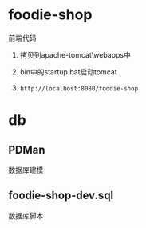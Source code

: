 # foodie-shop

前端代码 

1. 拷贝到apache-tomcat\webapps中

2. bin中的startup.bat启动tomcat

3. `http://localhost:8080/foodie-shop`







# db

## PDMan

数据库建模



## foodie-shop-dev.sql

数据库脚本